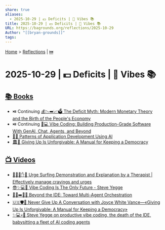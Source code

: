 ```yaml
---
share: true
aliases:
  - 2025-10-29 | 💵 Deficits | 🤖 Vibes 📚
title: 2025-10-29 | 💵 Deficits | 🤖 Vibes 📚
URL: https://bagrounds.org/reflections/2025-10-29
Author: "[[bryan-grounds]]"
tags:
---
```

[Home](../index.md) > [Reflections](./index.md) | [⏮️](./2025-10-28.md)  
# 2025-10-29 | 💵 Deficits | 🤖 Vibes 📚  
## [📚 Books](../books/index.md)  
- ⏯️ Continuing [💰📉➡️📈🗳️ The Deficit Myth: Modern Monetary Theory and the Birth of the People's Economy](../books/the-deficit-myth.md)  
- ⏯️ Continuing [🤖💻 Vibe Coding: Building Production-Grade Software With GenAI, Chat, Agents, and Beyond](../books/vibe-coding-building-production-grade-software-with-genai-chat-agents-and-beyond.md)  
- [🤖🧩 Patterns of Application Development Using AI](../books/patterns-of-application-development-using-ai.md)  
- [🏛️💪 Giving Up Is Unforgivable: A Manual for Keeping a Democracy](../books/giving-up-is-unforgivable-a-manual-for-keeping-a-democracy.md)  
  
## [📺 Videos](../videos/index.md)  
- [🌊🏄‍♂️✋🧠 Urge Surfing Demonstration and Explanation by a Therapist | Effectively manage cravings and urges](../videos/urge-surfing-demonstration-and-explanation-by-a-therapist-effectively-manage-cravings-and-urges.md)  
- [😎✨💻🔮 Vibe Coding Is The Only Future - Steve Yegge](../videos/vibe-coding-is-the-only-future-steve-yegge.md)  
- [👨‍💻➡️🤖🧩 Beyond the IDE: Toward Multi-Agent Orchestration](../videos/beyond-the-ide-toward-multi-agent-orchestration.md)  
- [🇺🇸🛡️💪 Never Give Up A Conversation with Joyce White Vance—«Giving Up Is Unforgivable: A Manual for Keeping a Democracy»](../videos/a-conversation-with-joyce-white-vance-giving-up-is-unforgivable-a-manual-for-keeping-a-democracy.md)  
- [✨💻💀🤖 Steve Yegge on productive vibe coding, the death of the IDE, babysitting a fleet of AI coding agents](../videos/steve-yegge-on-productive-vibe-coding-the-death-of-the-ide-babysitting-a-fleet-of-ai-coding-agents.md)
